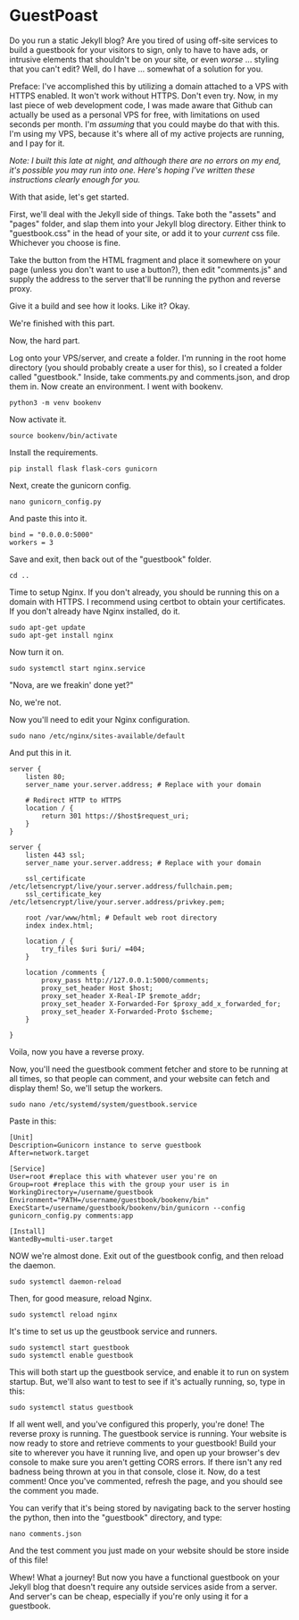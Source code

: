 # GuestPoast
Do you run a static Jekyll blog? Are you tired of using off-site services to build a guestbook for your visitors to sign, only to have to have ads, or intrusive elements that shouldn't be on your site, or even _worse_ ... styling that you can't edit? Well, do I have ... somewhat of a solution for you.

Preface: I've accomplished this by utilizing a domain attached to a VPS with HTTPS enabled. It won't work without HTTPS. Don't even try. Now, in my last piece of web development code, I was made aware that Github can actually be used as a personal VPS for free, with limitations on used seconds per month. I'm _assuming_ that you could maybe do that with this. I'm using my VPS, because it's where all of my active projects are running, and I pay for it.

*Note: I built this late at night, and although there are no errors on my end, it's possible you may run into one. Here's hoping I've written these instructions clearly enough for you.*

With that aside, let's get started.

First, we'll deal with the Jekyll side of things. Take both the "assets" and "pages" folder, and slap them into your Jekyll blog directory. Either think to "guestbook.css" in the head of your site, or add it to your _current_ css file. Whichever you choose is fine.

Take the button from the HTML fragment and place it somewhere on your page (unless you don't want to use a button?), then edit "comments.js" and supply the address to the server that'll be running the python and reverse proxy.

Give it a build and see how it looks. Like it? Okay.

We're finished with this part.

Now, the hard part.

Log onto your VPS/server, and create a folder. I'm running in the root home directory (you should probably create a user for this), so I created a folder called "guestbook." Inside, take comments.py and comments.json, and drop them in. Now create an environment. I went with bookenv.
```
python3 -m venv bookenv
```
Now activate it.
```
source bookenv/bin/activate
```
Install the requirements.
```
pip install flask flask-cors gunicorn
```
Next, create the gunicorn config.
```
nano gunicorn_config.py
```
And paste this into it.
```
bind = "0.0.0.0:5000"
workers = 3
```
Save and exit, then back out of the "guestbook" folder.
```
cd ..
```
Time to setup Nginx. If you don't already, you should be running this on a domain with HTTPS. I recommend using certbot to obtain your certificates. If you don't already have Nginx installed, do it.
```
sudo apt-get update
sudo apt-get install nginx
```
Now turn it on.
```
sudo systemctl start nginx.service
```
"Nova, are we freakin' done yet?" 

No, we're not.

Now you'll need to edit your Nginx configuration.
```
sudo nano /etc/nginx/sites-available/default
```
And put this in it.
```
server {
    listen 80;
    server_name your.server.address; # Replace with your domain

    # Redirect HTTP to HTTPS
    location / {
        return 301 https://$host$request_uri;
    }
}

server {
    listen 443 ssl;
    server_name your.server.address; # Replace with your domain

    ssl_certificate /etc/letsencrypt/live/your.server.address/fullchain.pem;
    ssl_certificate_key /etc/letsencrypt/live/your.server.address/privkey.pem;

    root /var/www/html; # Default web root directory
    index index.html;

    location / {
        try_files $uri $uri/ =404;
    }

    location /comments {
        proxy_pass http://127.0.0.1:5000/comments;
        proxy_set_header Host $host;
        proxy_set_header X-Real-IP $remote_addr;
        proxy_set_header X-Forwarded-For $proxy_add_x_forwarded_for;
        proxy_set_header X-Forwarded-Proto $scheme;
    }

}
```
Voila, now you have a reverse proxy.

Now, you'll need the guestbook comment fetcher and store to be running at all times, so that people can comment, and your website can fetch and display them! So, we'll setup the workers.
```
sudo nano /etc/systemd/system/guestbook.service
```
Paste in this:
```
[Unit]
Description=Gunicorn instance to serve guestbook
After=network.target

[Service]
User=root #replace this with whatever user you're on
Group=root #replace this with the group your user is in
WorkingDirectory=/username/guestbook
Environment="PATH=/username/guestbook/bookenv/bin"
ExecStart=/username/guestbook/bookenv/bin/gunicorn --config gunicorn_config.py comments:app

[Install]
WantedBy=multi-user.target
```
NOW we're almost done. Exit out of the guestbook config, and then reload the daemon.
```
sudo systemctl daemon-reload
```
Then, for good measure, reload Nginx.
```
sudo systemctl reload nginx
```
It's time to set us up the geustbook service and runners.
```
sudo systemctl start guestbook
sudo systemctl enable guestbook
```
This will both start up the guestbook service, and enable it to run on system startup. But, we'll also want to test to see if it's actually running, so, type in this:
```
sudo systemctl status guestbook
```
If all went well, and you've configured this properly, you're done! The reverse proxy is running. The guestbook service is running. Your website is now ready to store and retrieve comments to your guestbook! Build your site to wherever you have it running live, and open up your browser's dev console to make sure you aren't getting CORS errors. If there isn't any red badness being thrown at you in that console, close it. Now, do a test comment! Once you've commented, refresh the page, and you should see the comment you made.

You can verify that it's being stored by navigating back to the server hosting the python, then into the "guestbook" directory, and type:
```
nano comments.json
```
And the test comment you just made on your website should be store inside of this file!

Whew! What a journey! But now you have a functional guestbook on your Jekyll blog that doesn't require any outside services aside from a server. And server's can be cheap, especially if you're only using it for a guestbook.
